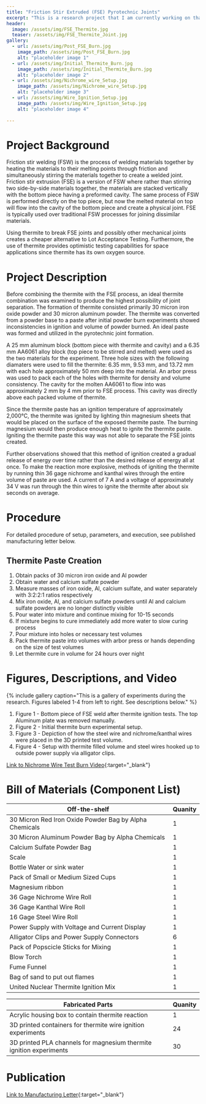 ```yaml
---
title: "Friction Stir Extruded (FSE) Pyrotechnic Joints"
excerpt: "This is a research project that I am currently working on that examines the use of thermite to separate FSE joints of dissimilar materials."
header:
  image: /assets/img/FSE_Thermite.jpg
  teaser: /assets/img/FSE_Thermite_Joint.jpg
gallery:
  - url: /assets/img/Post_FSE_Burn.jpg
    image_path: /assets/img/Post_FSE_Burn.jpg
    alt: "placeholder image 1"
  - url: /assets/img/Initial_Thermite_Burn.jpg
    image_path: /assets/img/Initial_Thermite_Burn.jpg
    alt: "placeholder image 2"
  - url: /assets/img/Nichrome_wire_Setup.jpg
    image_path: /assets/img/Nichrome_wire_Setup.jpg
    alt: "placeholder image 3"
  - url: /assets/img/Wire_Ignition_Setup.jpg
    image_path: /assets/img/Wire_Ignition_Setup.jpg
    alt: "placeholder image 4"
  
---
```

# Project Background 

Friction stir welding (FSW) is the process of welding materials together by heating the materials to their melting points through friction and simultaneously stirring the materials together to create a welded joint. Friction stir extrusion (FSE) is a version of FSW where rather than stirring two side-by-side materials together, the materials are stacked vertically with the bottom piece having a preformed cavity. The same process of FSW is performed directly on the top piece, but now the melted material on top will flow into the cavity of the bottom piece and create a physical joint. FSE is typically used over traditional FSW processes for joining dissimilar materials.

Using thermite to break FSE joints and possibly other mechanical joints creates a cheaper alternative to Lot Acceptance Testing. Furthermore, the use of thermite provides optimistic testing capabilities for space applications since thermite has its own oxygen source.

# Project Description


Before combining the thermite with the FSE process, an ideal thermite combination was examined to produce the highest possibility of joint separation. The formation of thermite consisted primarily 30 micron iron oxide powder and 30 micron aluminum powder. The thermite was converted from a powder base to a paste after initial powder burn experiments showed inconsistencies in ignition and volume of powder burned. An ideal paste was formed and utilized in the pyrotechnic joint formation. 

A 25 mm aluminum block (bottom piece with thermite and cavity) and a 6.35 mm AA6061 alloy block (top piece to be stirred and melted) were used as the two materials for the experiment. Three hole sizes with the following diamaters were used to fill the thermite: 6.35 mm, 9.53 mm, and 13.72 mm with each hole approximately 50 mm deep into the material. An arbor press was used to pack each of the holes with thermite for density and volume consistency. The cavity for the molten AA6061 to flow into was approximately 2 mm by 4 mm prior to FSE process. This cavity was directly above each packed volume of thermite.

Since the thermite paste has an ignition temperature of approximately 2,000°C, the thermite was ignited by lighting thin magnesium sheets that would be placed on the surface of the exposed thermite paste. The burning magnesium would then produce enough heat to ignite the thermite paste. Igniting the thermite paste this way was not able to separate the FSE joints created.

Further observations showed that this method of ignition created a gradual release of energy over time rather than the desired release of energy all at once. To make the reaction more explosive, methods of igniting the thermite by running thin 36 gage nichrome and kanthal wires through the entire volume of paste are used. A current of 7 A and a voltage of approximately 34 V was run through the thin wires to ignite the thermite after about six seconds on average. 

# Procedure

For detailed procedure of setup, parameters, and execution, see published manufacturing letter below.

## Thermite Paste Creation
1. Obtain packs of 30 micron iron oxide and Al powder
2. Obtain water and calcium sulfate powder
3. Measure masses of iron oxide, Al, calcium sulfate, and water separately with 3:2:2:1 ratios respectively
4. Mix iron oxide, Al, and calcium sulfate powders until Al and calcium sulfate powders are no longer distinctly visible
5. Pour water into mixture and continue mixing for 10-15 seconds
6. If mixture begins to cure immediately add more water to slow curing process
7. Pour mixture into holes or necessary test volumes
8. Pack thermite paste into volumes with arbor press or hands depending on the size of test volumes
9. Let thermite cure in volume for 24 hours over night

# Figures, Descriptions, and Video

{% include gallery caption="This is a gallery of experiments during the research. Figures labeled 1-4 from left to right. See descriptions below." %}

1. Figure 1 - Bottom piece of FSE weld after thermite ignition tests. The top Aluminum plate was removed manually.
2. Figure 2 - Initial thermite burn experimental setup.
3. Figure 3 - Depiction of how the steel wire and nichrome/kanthal wires were placed in the 3D printed test volume.
4. Figure 4 - Setup with thermite filled volume and steel wires hooked up to outside power supply via alligator clips.


[Link to Nichrome Wire Test Burn Video](https://user-images.githubusercontent.com/122575035/227807561-94a953eb-a77f-4913-aea1-dca87ccebef4.mp4){:target="_blank"}


# Bill of Materials (Component List)

| Off-the-shelf  | Quanity |
| ------------- | ------------- |
| 30 Micron Red Iron Oxide Powder Bag by Alpha Chemicals  | 1 |
| 30 Micron Aluminum Powder Bag by Alpha Chemicals | 1  |
| Calcium Sulfate Powder Bag  | 1  |
| Scale  | 1  |
| Bottle Water or sink water | 1  |
| Pack of Small or Medium Sized Cups  | 1  |
| Magnesium ribbon  | 1  |
| 36 Gage Nichrome Wire Roll  | 1  |
| 36 Gage Kanthal Wire Roll  | 1  |
| 16 Gage Steel Wire Roll  | 1 |
| Power Supply with Voltage and Current Display  | 1  |
| Alligator Clips and Power Supply Connectors  | 6  |
| Pack of Popscicle Sticks for Mixing | 1  |
| Blow Torch  | 1  |
| Fume Funnel | 1 |
| Bag of sand to put out flames | 1 |
| United Nuclear Thermite Ignition Mix  | 1 |

| Fabricated Parts  | Quanity |
| ------------- | ------------- |
| Acrylic housing box to contain thermite reaction  | 1 |
| 3D printed containers for thermite wire ignition experiments  | 24 |
| 3D printed PLA channels for magnesium thermite ignition experiments  | 30|


# Publication

[Link to Manufacturing Letter](https://www.sciencedirect.com/science/article/pii/S2213846322000189){:target="_blank"}
